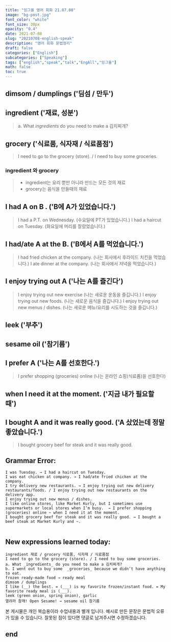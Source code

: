 ```yaml
---
title: "잉그올 영어 회화 21.07.08"
image: "bg-post.jpg"
font_color: "white"
font_size: 30px
opacity: "0.4"
date: 2021-07-08
slug: "20210708-english-speak"
description: "영어 회화 문법정리"
draft: false
categories: ["English"]    
subcategories: ["Speaking"]
tags: ["english","speak","talk","EngAll","잉그올"]
math: false
toc: true
---
```


## dimsom / dumplings ('딤섬 / 만두')

## ingredient ('재료, 성분')
> a. What _ingredients_ do you need to make a 김치찌개?

## grocery ('식료품, 식자재 / 식료품점')
> I need to go to the grocery (store). / I need to buy some groceries.

### ingredient 와 grocery 
> - ingredient는 요리 뿐만 아니라 만드는 모든 것의 재료
> - grocery는 음식을 만들때의 재료

## I had A on B . ('B에 A가 있었습니다.')
> I had a P.T. on Wednesday. (수요일에 PT가 있었습니다.)
> I had a haircut on Tuesday.  (화요일에 머리를 잘랐었습니다.)

## I had/ate A at the B. ('B에서 A를 먹었습니다.')
>  I had fried chicken at the company. (나는 회사에서 후라이드 치킨을 먹었습니다.)
>  I ate dinner at the company. (나는 회사에서 저녁을 먹었습니다.)

## I enjoy trying out A ('나는 A를 즐긴다')
> I enjoy trying out new exercise (나는 새로운 운동을 즐깁니다.)
> I enjoy trying out new foods. (나는 새로운 음식을 즐깁니다.)
> I enjoy trying out new menus / dishes. (나는 새로운 메뉴/요리를 시도하는 것을 즐깁니다.)

## leek ('부추')

## sesame oil ('참기름')

## I prefer A ('나는 A를 선호한다.')
> I prefer shopping (groceries) online (나는 온라인 쇼핑(식료품)을 선호한다)

## when I need it at the moment. ('지금 내가 필요할 때')

## I bought A and it was really good. ('A 샀었는데 정말 좋았습니다.')
> I bought grocery beef for steak and it was really good.

## Grammar Error:  
```
I was Tuesday. → I had a haircut on Tuesday. 
I was eat chicken at company. → I had/ate fried chicken at the company.
I try delivery new restaurants. → I enjoy trying out new delivery restaurants/foods. / I enjoy trying out new restaurants on the delivery app.
I enjoy trying out new menus / dishes.
I like online stores, like Market Kurly, but I sometimes use supermarkets or local stores when I’m busy.  → I prefer shopping (groceries) online ~ when I need it at the moment.
I bought grocery beef for steak and it was really good. → I bought a beef steak at Market Kurly and ~. 


```

## New expressions learned today: 

```
ingredient 재료 / grocery 식료품, 식자재 / 식료품점
I need to go to the grocery (store). / I need to buy some groceries.
a. What _ingredients_ do you need to make a 김치찌개?
b. I went out to buy some  _groceries_ because we didn’t have anything to eat.
frozen ready-made food → ready meal
dimsom / dumplings
I like (__) the best. = (___) is my favorite frozen/instant food. = My favorite ready meal is (___). 
leek (green onion, spring onion), garlic
열려라 참깨! Open Sesame! → sesame oil 참기름

```



본 게시물은 개인 복습용이라 수업내용과 별개 입니다.
예시로 만든 문장은 문법적 오류가 있을 수 있습니다. 
잘못된 점이 있다면 댓글로 남겨주시면 수정하겠습니다. 


## end